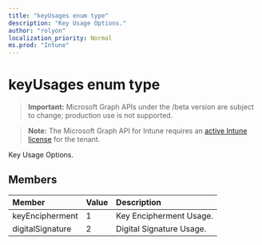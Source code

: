 ```yaml
---
title: "keyUsages enum type"
description: "Key Usage Options."
author: "rolyon"
localization_priority: Normal
ms.prod: "Intune"
---
```


# keyUsages enum type

> **Important:** Microsoft Graph APIs under the /beta version are subject to change; production use is not supported.

> **Note:** The Microsoft Graph API for Intune requires an [active Intune license](https://go.microsoft.com/fwlink/?linkid=839381) for the tenant.

Key Usage Options.

## Members
|Member|Value|Description|
|:---|:---|:---|
|keyEncipherment|1|Key Encipherment Usage.|
|digitalSignature|2|Digital Signature Usage.|




